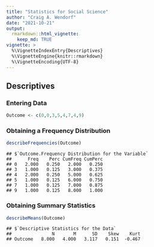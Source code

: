 ```yaml
---
title: "Statistics for Social Science"
author: "Craig A. Wendorf"
date: "2021-10-21"
output: 
  rmarkdown::html_vignette:
    keep_md: TRUE
vignette: >
  %\VignetteIndexEntry{Descriptives}
  %\VignetteEngine{knitr::rmarkdown}
  %\VignetteEncoding{UTF-8}
---
```






## Descriptives

### Entering Data


```r
Outcome <- c(0,0,3,5,4,7,4,9)
```

###  Obtaining a Frequency Distribution


```r
describeFrequencies(Outcome)
```

```
## $`Outcome.Frequency Distribution for the Variable`
##      Freq    Perc CumFreq CumPerc
## 0   2.000   0.250   2.000   0.250
## 3   1.000   0.125   3.000   0.375
## 4   2.000   0.250   5.000   0.625
## 5   1.000   0.125   6.000   0.750
## 7   1.000   0.125   7.000   0.875
## 9   1.000   0.125   8.000   1.000
```

### Obtaining Summary Statistics


```r
describeMeans(Outcome)
```

```
## $`Descriptive Statistics for the Data`
##               N       M      SD    Skew    Kurt
## Outcome   8.000   4.000   3.117   0.151  -0.467
```
